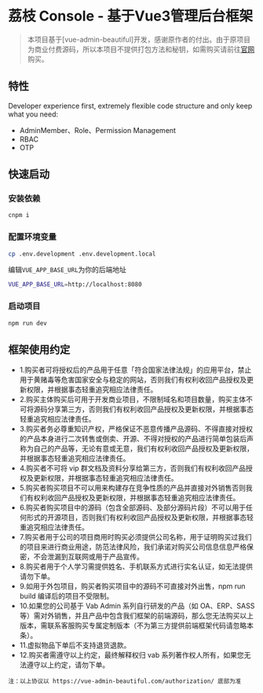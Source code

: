 # 荔枝 Console - 基于Vue3管理后台框架
> 本项目基于[vue-admin-beautiful]开发，感谢原作者的付出。由于原项目为商业付费源码，所以本项目不提供打包方法和秘钥，如需购买请前往[官网](https://vue-admin-beautiful.com/authorization/)购买。

## 特性
Developer experience first, extremely flexible code structure and only keep what you need:

+ AdminMember、Role、Permission Management
+ RBAC
+ OTP


## 快速启动
### 安装依赖
```bash
cnpm i
```
### 配置环境变量
```bash
cp .env.development .env.development.local
```
编辑`VUE_APP_BASE_URL`为你的后端地址
```bash
VUE_APP_BASE_URL=http://localhost:8080
```
### 启动项目
```bash
npm run dev
```





## 框架使用约定

- 1.购买者可将授权后的产品用于任意「符合国家法律法规」的应用平台，禁止用于黄赌毒等危害国家安全与稳定的网站，否则我们有权利收回产品授权及更新权限，并根据事态轻重追究相应法律责任。
- 2.购买主体购买后可用于开发商业项目，不限制域名和项目数量，购买主体不可将源码分享第三方，否则我们有权利收回产品授权及更新权限，并根据事态轻重追究相应法律责任。
- 3.购买者务必尊重知识产权，严格保证不恶意传播产品源码、不得直接对授权的产品本身进行二次转售或倒卖、开源、不得对授权的产品进行简单包装后声称为自己的产品等，无论有意或无意，我们有权利收回产品授权及更新权限，并根据事态轻重追究相应法律责任。
- 4.购买者不可将 vip 群文档及资料分享给第三方，否则我们有权利收回产品授权及更新权限，并根据事态轻重追究相应法律责任。
- 5.购买者购买项目不可以用来构建存在竞争性质的产品并直接对外销售否则我们有权利收回产品授权及更新权限，并根据事态轻重追究相应法律责任。
- 6.购买者购买项目中的源码（包含全部源码、及部分源码片段）不可以用于任何形式的开源项目，否则我们有权利收回产品授权及更新权限，并根据事态轻重追究相应法律责任。
- 7.购买者用于公司的项目商用时购买必须提供公司名称，用于证明购买过我们的项目来进行商业用途，防范法律风险，我们承诺对购买公司信息信息严格保密，不会泄漏到互联网或用于产品宣传。
- 8.购买者用于个人学习需提供姓名、手机联系方式进行实名认证，如无法提供请勿下单。
- 9.如用于外包项目，购买者购买项目中的源码不可直接对外出售，npm run build 编译后的项目不受限制。
- 10.如果您的公司基于 Vab Admin 系列自行研发的产品（如 OA、ERP、SASS 等）需对外销售，并且产品中包含我们框架的前端源码，那么您无法购买以上版本，需联系客服购买专属定制版本（不为第三方提供前端框架代码请忽略本条）。
- 11.虚拟物品下单后不支持退货退款。
- 12.购买者需遵守以上约定，最终解释权归 vab 系列著作权人所有，如果您无法遵守以上约定，请勿下单。

```
注：以上协议以 https://vue-admin-beautiful.com/authorization/ 底部为准
```

